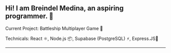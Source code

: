 
Hi! I am Breindel Medina, an aspiring programmer. 👋
------------------------------------------------------------

Current Project: Battleship Multiplayer Game 🚢

Technicals: React ⚛️, Node.js 📦, Supabase (PostgreSQL) ⚡, Express.JS🚀

------------------------------------------------------------
<!---
kindadailybren/kindadailybren is a ✨ special ✨ repository because its `README.md` (this file) appears on your GitHub profile.
You can click the Preview link to take a look at your changes.
--->
